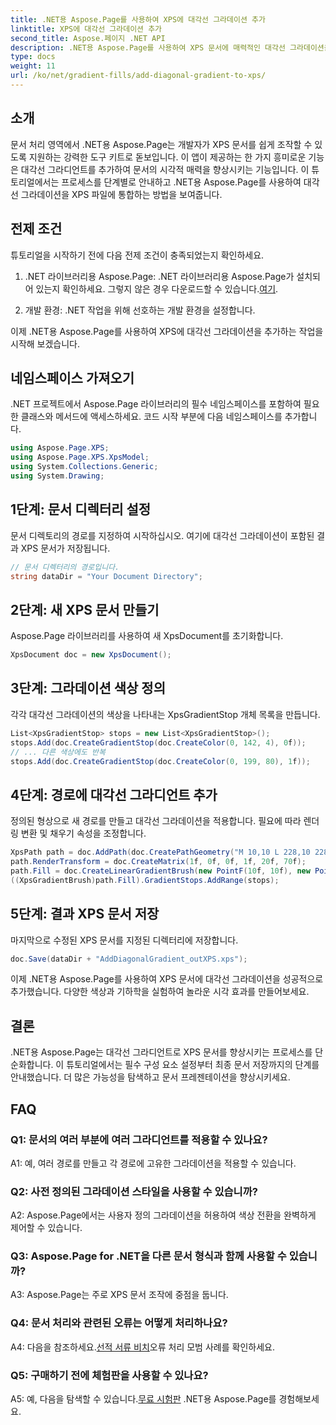 ```yaml
---
title: .NET용 Aspose.Page를 사용하여 XPS에 대각선 그라데이션 추가
linktitle: XPS에 대각선 그라데이션 추가
second_title: Aspose.페이지 .NET API
description: .NET용 Aspose.Page를 사용하여 XPS 문서에 매력적인 대각선 그라데이션을 추가하는 방법을 알아보세요. 손쉽게 시각적 프레젠테이션을 향상시키세요.
type: docs
weight: 11
url: /ko/net/gradient-fills/add-diagonal-gradient-to-xps/
---
```

## 소개

문서 처리 영역에서 .NET용 Aspose.Page는 개발자가 XPS 문서를 쉽게 조작할 수 있도록 지원하는 강력한 도구 키트로 돋보입니다. 이 앱이 제공하는 한 가지 흥미로운 기능은 대각선 그라디언트를 추가하여 문서의 시각적 매력을 향상시키는 기능입니다. 이 튜토리얼에서는 프로세스를 단계별로 안내하고 .NET용 Aspose.Page를 사용하여 대각선 그라데이션을 XPS 파일에 통합하는 방법을 보여줍니다.

## 전제 조건

튜토리얼을 시작하기 전에 다음 전제 조건이 충족되었는지 확인하세요.

1.  .NET 라이브러리용 Aspose.Page: .NET 라이브러리용 Aspose.Page가 설치되어 있는지 확인하세요. 그렇지 않은 경우 다운로드할 수 있습니다.[여기](https://releases.aspose.com/page/net/).

2. 개발 환경: .NET 작업을 위해 선호하는 개발 환경을 설정합니다.

이제 .NET용 Aspose.Page를 사용하여 XPS에 대각선 그라데이션을 추가하는 작업을 시작해 보겠습니다.

## 네임스페이스 가져오기

.NET 프로젝트에서 Aspose.Page 라이브러리의 필수 네임스페이스를 포함하여 필요한 클래스와 메서드에 액세스하세요. 코드 시작 부분에 다음 네임스페이스를 추가합니다.

```csharp
using Aspose.Page.XPS;
using Aspose.Page.XPS.XpsModel;
using System.Collections.Generic;
using System.Drawing;
```

## 1단계: 문서 디렉터리 설정

문서 디렉토리의 경로를 지정하여 시작하십시오. 여기에 대각선 그라데이션이 포함된 결과 XPS 문서가 저장됩니다.

```csharp
// 문서 디렉터리의 경로입니다.
string dataDir = "Your Document Directory";
```

## 2단계: 새 XPS 문서 만들기

Aspose.Page 라이브러리를 사용하여 새 XpsDocument를 초기화합니다.

```csharp
XpsDocument doc = new XpsDocument();
```

## 3단계: 그라데이션 색상 정의

각각 대각선 그라데이션의 색상을 나타내는 XpsGradientStop 개체 목록을 만듭니다.

```csharp
List<XpsGradientStop> stops = new List<XpsGradientStop>();
stops.Add(doc.CreateGradientStop(doc.CreateColor(0, 142, 4), 0f));
// ... 다른 색상에도 반복
stops.Add(doc.CreateGradientStop(doc.CreateColor(0, 199, 80), 1f));
```

## 4단계: 경로에 대각선 그라디언트 추가

정의된 형상으로 새 경로를 만들고 대각선 그라데이션을 적용합니다. 필요에 따라 렌더링 변환 및 채우기 속성을 조정합니다.

```csharp
XpsPath path = doc.AddPath(doc.CreatePathGeometry("M 10,10 L 228,10 228,100 10,100"));
path.RenderTransform = doc.CreateMatrix(1f, 0f, 0f, 1f, 20f, 70f);
path.Fill = doc.CreateLinearGradientBrush(new PointF(10f, 10f), new PointF(228f, 100f));
((XpsGradientBrush)path.Fill).GradientStops.AddRange(stops);
```

## 5단계: 결과 XPS 문서 저장

마지막으로 수정된 XPS 문서를 지정된 디렉터리에 저장합니다.

```csharp
doc.Save(dataDir + "AddDiagonalGradient_outXPS.xps");
```

이제 .NET용 Aspose.Page를 사용하여 XPS 문서에 대각선 그라데이션을 성공적으로 추가했습니다. 다양한 색상과 기하학을 실험하여 놀라운 시각 효과를 만들어보세요.

## 결론

.NET용 Aspose.Page는 대각선 그라디언트로 XPS 문서를 향상시키는 프로세스를 단순화합니다. 이 튜토리얼에서는 필수 구성 요소 설정부터 최종 문서 저장까지의 단계를 안내했습니다. 더 많은 가능성을 탐색하고 문서 프레젠테이션을 향상시키세요.

## FAQ

### Q1: 문서의 여러 부분에 여러 그라디언트를 적용할 수 있나요?

A1: 예, 여러 경로를 만들고 각 경로에 고유한 그라데이션을 적용할 수 있습니다.

### Q2: 사전 정의된 그라데이션 스타일을 사용할 수 있습니까?

A2: Aspose.Page에서는 사용자 정의 그라데이션을 허용하여 색상 전환을 완벽하게 제어할 수 있습니다.

### Q3: Aspose.Page for .NET을 다른 문서 형식과 함께 사용할 수 있습니까?

A3: Aspose.Page는 주로 XPS 문서 조작에 중점을 둡니다.

### Q4: 문서 처리와 관련된 오류는 어떻게 처리하나요?

 A4: 다음을 참조하세요.[선적 서류 비치](https://reference.aspose.com/page/net/)오류 처리 모범 사례를 확인하세요.

### Q5: 구매하기 전에 체험판을 사용할 수 있나요?

 A5: 예, 다음을 탐색할 수 있습니다.[무료 시험판](https://releases.aspose.com/) .NET용 Aspose.Page를 경험해보세요.